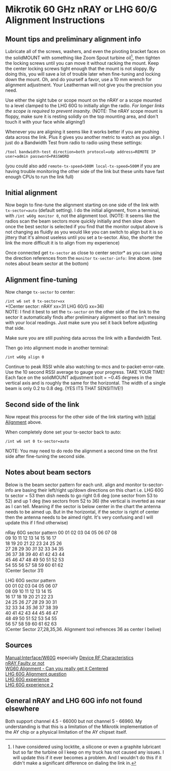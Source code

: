 # Mikrotik 60 GHz nRAY or LHG 60/G Alignment Instructions

## Mount tips and preliminary alignment info
Lubricate all of the screws, washers, and even the pivoting bracket faces on the solidMOUNT with something like Zoom Spout turbine oil[^1], then tighten the locking screws until you can move it without racking the mount. Keep the center locking screws tight enough that the mount is not sloppy. By doing this, you will save a lot of trouble later when fine-tuning and locking down the mount. Oh, and do yourself a favor, use a 10 mm wrench for alignment adjustment. Your Leatherman will not give you the precision you need.

Use either the sight tube or scope mount on the nRAY or a scope mounted to a level clamped to the LHG 60G to initially align the radio. *For longer links the scope is required to prevent insanity.* (NOTE: The nRAY scope mount is floppy, make sure it is resting solidly on the top mounting area, and don't touch it with your face while aligning!)

Whenever you are aligning it seems like it works better if you are pushing data across the link. Plus it gives you another metric to watch as you align. I just do a Bandwidth Test from radio to radio using these settings:

`/tool bandwidth-test direction=both protocol=udp address=REMOTE IP user=admin password=PASSWORD`

(you could also add `remote-tx-speed=500M local-tx-speed=500M` if you are having trouble monitoring the other side of the link but these units have fast enough CPUs to run the link full)

## Initial alignment

Now begin to fine-tune the alignment starting on one side of the link with `tx-sector=auto` (default setting). I do the initial alignment, from a terminal, with `/int w60g monitor 0`, not the alignment tool. (NOTE: It seems like the radios scan the beam sectors more quickly initially and then slow down once the best sector is selected if you find that the monitor output above is not changing as fluidly as you would like you can switch to align but it is so jittery that it's almost useless until you set a tx-sector. Also, the shorter the link the more difficult it is to align from my experience)

Once connected get `tx-sector` as close to center sector* as you can using the direction references from the `monitor` `tx-sector-info:` line above. (see notes about beam sector at the bottom)

## Alignment fine-tuning

Now change `tx-sector` to center:

`/int w6 set 0 tx-sector=xx`  
*(Center sector: nRAY xx=31 LHG 60/G xx=36)  
NOTE: I find it best to set the `tx-sector` on the other side of the link to the sector it automatically finds after preliminary alignment so that isn't messing with your local readings. Just make sure you set it back before adjusting that side.

Make sure you are still pushing data across the link with a Bandwidth Test.

Then go into alignment mode in another terminal:

`/int w60g align 0`

Continue to peak RSSI while also watching tx-mcs and tx-packet-error-rate. Use the 10 second RSSI average to gauge your progress. TAKE YOUR TIME!
Each face on the solidMOUNT adjustment bolt = ~0.45 degrees in the vertical axis and is roughly the same for the horizontal. The width of a single beam is only 0.2 to 0.8 deg. (YES ITS THAT SENSITIVE!)

## Second side of the link
Now repeat this process for the other side of the link starting with [Initial Alignment](https://github.com/carlanwray/Mikrotik-60-GHz-Alignment#initial-alignment) above.

When completely done set your tx-sector back to auto:

`/int w6 set 0 tx-sector=auto`

NOTE: You may need to do redo the alignment a second time on the first side after fine-tuning the second side.

## Notes about beam sectors

Below is the beam sector pattern for each unit. align and monitor tx-sector-info are basing their left/right up/down directions on this chart i.e. LHG 60G tx sector = 53 then dish needs to go right 0.6 deg (one sector from 53 to 52) and up 1 deg (two sectors from 52 to 36) (the vertical is inverted as near as I can tell. Meaning if the sector is below center in the chart the antenna needs to be aimed up. But in the horizontal, if the sector is right of center then the antenna needs to be aimed right. It's very confusing and I will update this if I find otherwise)

nRay 60G sector pattern
00 01 02 03 04 05 06 07 08  
09 10 11 12 13 14 15 16 17  
18 19 20 21 22 23 24 25 26  
27 28 29 30 *31* 32 33 34 35  
36 37 38 39 40 41 42 43 44  
45 46 47 48 49 50 51 52 53  
54 55 56 57 58 59 60 61 62  
(Center Sector 31)  

LHG 60G sector pattern  
00 01 02 03 04 05 06 07  
08 09 10 11 12 13 14 15  
16 17 18 19 20 21 22 23  
24 25 26 *27* *28* 29 30 31  
32 33 34 *35* *36* 37 38 39  
40 41 42 43 44 45 46 47  
48 49 50 51 52 53 54 55  
56 57 58 59 60 61 62 63  
(Center Sector 27,28,35,36. Alignment tool refrences 36 as center I belive)  
  
 ## Sources
[Manual:Interface/W60G](https://wiki.mikrotik.com/wiki/Manual:Interface/W60G) especially [Device RF Characteristics](https://wiki.mikrotik.com/wiki/Manual:Interface/W60G#Device_RF_characteristics)  
[nRAY Faulty or not](https://forum.mikrotik.com/viewtopic.php?f=7&t=170578)  
[WG60 Alignment - Can you really get it Centered](https://forum.mikrotik.com/viewtopic.php?t=170597)  
[LHG 60G Alignment question](https://forum.mikrotik.com/viewtopic.php?t=179949)  
[LHG 60G experience](https://forum.mikrotik.com/viewtopic.php?f=7&t=133374)  
[LHG 60G experience 2](https://forum.mikrotik.com/viewtopic.php?p=812183)  

## General nRAY and LHG 60G info not found elsewhere
Both support channel 4.5 - 66000 but not channel 5 - 66960. My understanding is that this is a limitation of the Mikrotik implementation of the AY chip or a physical limitation of the AY chipset itself.


[^1]: I have considered using locktite, a silicone or even a graphite lubricant but so far the turbine oil I keep on my truck has not caused any issues. I will update this if it ever becomes a problem. And I wouldn't do this if it didn't make a significant difference on dialing the link in.
